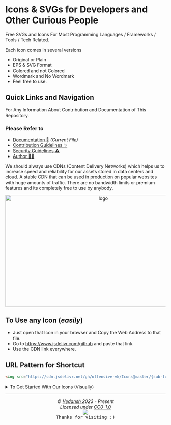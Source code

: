 # Icons & SVGs for Developers and Other Curious People

Free SVGs and Icons For Most Programming Languages / Frameworks / Tools / Tech Related.

Each icon comes in several versions

- Original or Plain
- EPS & SVG Format
- Colored and not Colored
- Wordmark and No Wordmark
- Feel free to use.

## Quick Links and Navigation

For Any Information About Contribution and Documentation of This Repository.

### Please Refer to

- [Documentation 📖](https://github.com/offensive-vk/Icons/blob/master/README.md) *(Current File)*
- [Contribution Guidelines ✨](https://github.com/offensive-vk/Icons/blob/master/.github/CONTRIBUTING.md)
- [Security Guidelines ⚠️](https://github.com/offensive-vk/Icons/blob/master/.github/SECURITY.md)
- [Author 🧑‍💻](https://github.com/offensive-vk/)

We should always use CDNs (Content Delivery Networks) which helps us to increase speed and reliability for our assets stored in data centers and cloud.
A stable CDN that can be used in production on popular websites with huge amounts of traffic. There are no bandwidth limits or premium features and its completely free to use by anybody.

<div align="center">
    <img 
      src="https://cdn.jsdelivr.net/gh/offensive-vk/Icons@master/private/hero.png" 
      alt="logo" 
      width="600" 
      height="350"
    /> 
</div>

## To Use any Icon (*easily*) 

- Just open that Icon in your browser and Copy the Web Address to that file.
- Go to <https://www.jsdelivr.com/github> and paste that link.
- Use the CDN link everywhere.

## URL Pattern for Shortcut

```html
<img src="https://cdn.jsdelivr.net/gh/offensive-vk/Icons@master/{sub-folder}/{file-name.svg}" />
```


<details>
  <summary>To Get Started With Our Icons (Visually)</summary>

> ### 1. Navigate to your favourite icons or SVG. (selection)
> <img src="https://cdn.jsdelivr.net/gh/offensive-vk/Icons@master/private/first.png" width="1080" height="500"/>

> ### 2. Choose any version (colored or black and white.)
> <img src="https://cdn.jsdelivr.net/gh/offensive-vk/Icons@master/private/second.png" width="1080" height="500"/>

> ### 3. Copy the complete link (url)
> <img src="https://cdn.jsdelivr.net/gh/offensive-vk/Icons@master/private/third.png" width="1080" height="500"/>

> ### 4. Open a tab and go to < https://www.jsdelivr.com/github/ >
> <img src="https://cdn.jsdelivr.net/gh/offensive-vk/Icons@master/private/fourth.png" width="1080" height="400"/>

> ### 5. Always use CDN with Github for Better Performance and Reachability.
> <img src="https://cdn.jsdelivr.net/gh/offensive-vk/Icons@master/private/five.png" width="1080" height="500"/>

> ### 6. Convert the Github Link to CDN Link (paste github link and copy jsdelivr link.)<br>
> <img src="https://cdn.jsdelivr.net/gh/offensive-vk/Icons@master/private/six.png" width="1080" height="500"/>

> ### 7. Use that link wherever you want.
> <img src="https://cdn.jsdelivr.net/gh/offensive-vk/Icons@master/private/final.png" width="1080" height="300"/>
</details>

***

<p align="center">
  <i>&copy; <a href="https://github.com/offensive-vk/">Vedansh </a> 2023 - Present</i><br>
  <i>Licensed under <a href="https://github.com/npm-run-test/Icons#CC0-1.0-1-ov-file">CC0-1.0</a></i><br>
  <a href="https://github.com/npm-run-test"><img src="https://i.ibb.co/4KtpYxb/octocat-clean-mini.png" /></a><br>
  <kbd>Thanks for visiting :)</kbd>
</p>
